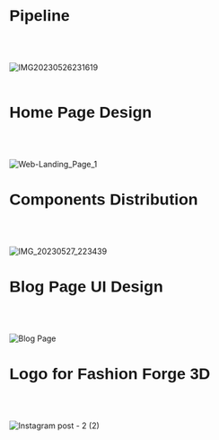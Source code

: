 # <h1 style="font-family:Poppins, sans-serif" >Pipeline</h1> <br> <br>
![IMG20230526231619](https://github.com/amanjaiman1/Product_3D/assets/77478827/15d28f78-a150-42b5-be3d-035e3d3f1ff8) <br><br>

# <h1 style="font-family:Poppins, sans-serif" >Home Page Design</h1> <br> <br>
![Web-Landing_Page_1](https://github.com/amanjaiman1/Product_3D/assets/77478827/e2c1103e-e641-484f-b4e3-8a95f410950b)

# <h1 style="font-family:Poppins, sans-serif" >Components Distribution</h1> <br> <br>
![IMG_20230527_223439](https://github.com/amanjaiman1/Product_3D/assets/77478827/efa6d696-ca93-4dca-bb09-86e456fb05aa)

# <h1 style="font-family:Poppins, sans-serif" >Blog Page UI Design</h1> <br> <br>
![Blog Page](https://github.com/MohamedMafaz/Product_3D/assets/113255500/5829aba0-319a-4f21-9b20-7f5d451644cb)

# <h1 style="font-family:Poppins, sans-serif" >Logo for Fashion Forge 3D</h1> <br> <br>
![Instagram post - 2 (2)](https://github.com/MohamedMafaz/Product_3D/assets/113255500/cb890d22-b9c4-4876-89ea-90639b75b39e)

